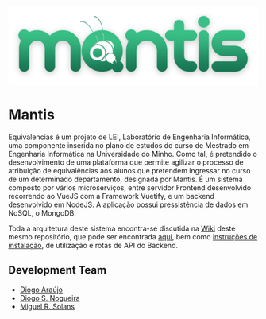 <p align="center">
   <img width="510" height="159" src="assets/images/logotipo/Logo.png">
</p>



# Mantis

Equivalencias é um projeto de LEI, Laboratório de Engenharia Informática, uma componente inserida no plano de estudos do curso de Mestrado em Engenharia Informática na Universidade do Minho.
Como tal, é pretendido o desenvolvimento de uma plataforma que permite agilizar o processo de atribuição de equivalências aos alunos que pretendem ingressar no curso de um determinado departamento, designada por Mantis. 
É um sistema composto por vários microserviços, entre servidor Frontend desenvolvido recorrendo ao VueJS com a Framework Vuetify, e um backend desenvolvido em NodeJS. A aplicação possui pressistência de dados em NoSQL, o MongoDB.

Toda a arquitetura deste sistema encontra-se discutida na [Wiki](https://github.com/miguelsolans/equivalencias/wiki) deste mesmo repositório, que pode ser encontrada [aqui](https://github.com/miguelsolans/equivalencias/wiki), bem como [instruções de instalação](https://github.com/miguelsolans/Equivalencias/wiki/About#deploy-do-sistema), de utilização e rotas de API do Backend.

## Development Team

* [Diogo Araújo](https://github.com/dichico)
* [Diogo S. Nogueira](https://github.com/diogoesnog)
* [Miguel R. Solans](https://github.com/miguelsolans)
